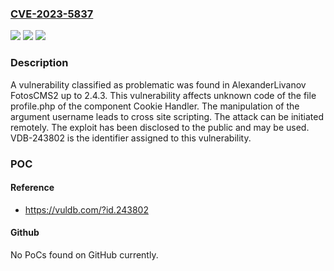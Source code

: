 ### [CVE-2023-5837](https://cve.mitre.org/cgi-bin/cvename.cgi?name=CVE-2023-5837)
![](https://img.shields.io/static/v1?label=Product&message=FotosCMS2&color=blue)
![](https://img.shields.io/static/v1?label=Version&message=%3D%202.4.0%20&color=brighgreen)
![](https://img.shields.io/static/v1?label=Vulnerability&message=CWE-79%20Cross%20Site%20Scripting&color=brighgreen)

### Description

A vulnerability classified as problematic was found in AlexanderLivanov FotosCMS2 up to 2.4.3. This vulnerability affects unknown code of the file profile.php of the component Cookie Handler. The manipulation of the argument username leads to cross site scripting. The attack can be initiated remotely. The exploit has been disclosed to the public and may be used. VDB-243802 is the identifier assigned to this vulnerability.

### POC

#### Reference
- https://vuldb.com/?id.243802

#### Github
No PoCs found on GitHub currently.

